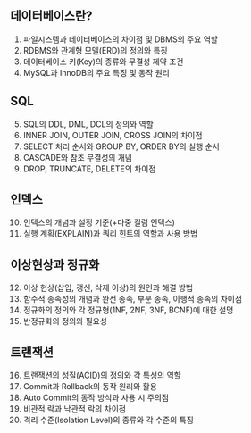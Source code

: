 ## **데이터베이스란?**
1. 파일시스템과 데이터베이스의 차이점 및 DBMS의 주요 역할
2. RDBMS와 관계형 모델(ERD)의 정의와 특징
3. 데이터베이스 키(Key)의 종류와 무결성 제약 조건
4. MySQL과 InnoDB의 주요 특징 및 동작 원리

## **SQL**
5. SQL의 DDL, DML, DCL의 정의와 역할
6. INNER JOIN, OUTER JOIN, CROSS JOIN의 차이점
7. SELECT 처리 순서와 GROUP BY, ORDER BY의 실행 순서
8. CASCADE와 참조 무결성의 개념
9. DROP, TRUNCATE, DELETE의 차이점

## **인덱스**
10. 인덱스의 개념과 설정 기준(+다중 컬럼 인덱스)
11. 실행 계획(EXPLAIN)과 쿼리 힌트의 역할과 사용 방법

## **이상현상과 정규화**
12. 이상 현상(삽입, 갱신, 삭제 이상)의 원인과 해결 방법
13. 함수적 종속성의 개념과 완전 종속, 부분 종속, 이행적 종속의 차이점
14. 정규화의 정의와 각 정규형(1NF, 2NF, 3NF, BCNF)에 대한 설명
15. 반정규화의 정의와 필요성

## **트랜잭션**
16. 트랜잭션의 성질(ACID)의 정의와 각 특성의 역할
17. Commit과 Rollback의 동작 원리와 활용
18. Auto Commit의 동작 방식과 사용 시 주의점
19. 비관적 락과 낙관적 락의 차이점
20. 격리 수준(Isolation Level)의 종류와 각 수준의 특징
